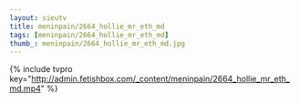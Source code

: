 ```yaml
--- 
layout: sieutv
title: meninpain/2664_hollie_mr_eth_md
tags: [meninpain/2664_hollie_mr_eth_md]
thumb_: meninpain/2664_hollie_mr_eth_md.jpg
---
```

{% include tvpro key="http://admin.fetishbox.com/_content/meninpain/2664_hollie_mr_eth_md.mp4" %} 
